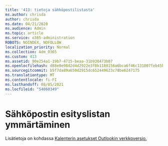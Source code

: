 ```yaml
---
title: '413: tietoja sähköpostilistasta'
ms.author: chrisda
author: chrisda
ms.date: 04/21/2020
ms.audience: Admin
ms.topic: article
ms.service: o365-administration
ROBOTS: NOINDEX, NOFOLLOW
localization_priority: Normal
ms.collection: Adm_O365
ms.custom: 413
ms.assetid: 90e254a1-19b7-4715-beaa-31b938473b07
ms.openlocfilehash: d88e8e98d2d4d2922e3f8b1188156a6bca6f46c131007feb45b745f36f2ff46d
ms.sourcegitcommit: b5f7da89a650d2915dc652449623c78be6247175
ms.translationtype: MT
ms.contentlocale: fi-FI
ms.lasthandoff: 08/05/2021
ms.locfileid: "54060349"
---
```

# <a name="understanding-agenda-mail"></a>Sähköpostin esityslistan ymmärtäminen

Lisätietoja on kohdassa [Kalenterin asetukset Outlookin verkkoversio.](https://support.office.com/article/12cba5a4-4f95-4d00-bfc3-b694aa67ac8f.aspx)
